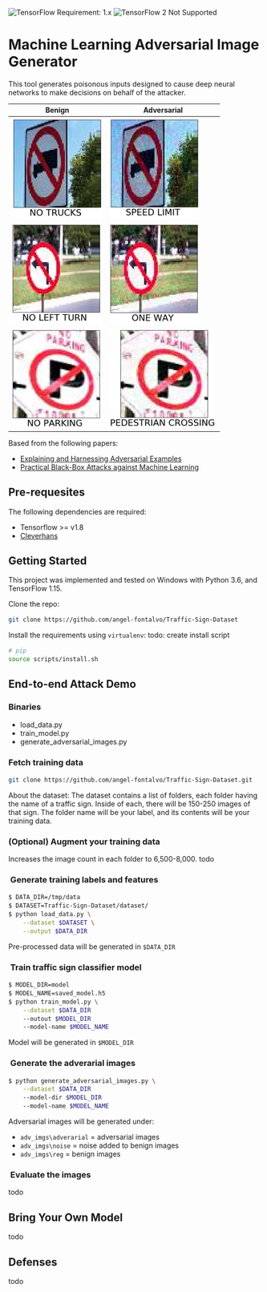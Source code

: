 ![TensorFlow Requirement: 1.x](https://img.shields.io/badge/TensorFlow%20Requirement-1.x-brightgreen)
![TensorFlow 2 Not Supported](https://img.shields.io/badge/TensorFlow%202%20Not%20Supported-%E2%9C%95-red.svg)

# Machine Learning Adversarial Image Generator 

This tool generates poisonous inputs designed to cause deep neural networks to make decisions on behalf of the attacker. 

| __Benign__ | __Adversarial__ |
|-------------|------------|
| ![Preview](imgs/benign_1.png)         | ![Preview](imgs/adversarial_1.png)     |
| ![Preview](imgs/benign_2.png)         | ![Preview](imgs/adversarial_2.png) |
| ![Preview](imgs/benign_3.png)         | ![Preview](imgs/adversarial_3.png) |

Based from the following papers: 

* [Explaining and Harnessing Adversarial Examples](https://arxiv.org/abs/1412.6572)
* [Practical Black-Box Attacks against Machine Learning](https://arxiv.org/abs/1602.02697)

## Pre-requesites

The following dependencies are required: 
* Tensorflow >= v1.8
* [Cleverhans](https://github.com/tensorflow/cleverhans) 

## Getting Started
This project was implemented and tested on Windows with Python 3.6, and TensorFlow 1.15. 

Clone the repo:
```bash
git clone https://github.com/angel-fontalvo/Traffic-Sign-Dataset
```

Install the requirements using `virtualenv`:
todo: create install script
```bash
# pip
source scripts/install.sh
```

## End-to-end Attack Demo

### Binaries 
* load_data.py
* train_model.py
* generate_adversarial_images.py

### Fetch training data

```bash
git clone https://github.com/angel-fontalvo/Traffic-Sign-Dataset.git
```
About the dataset: The dataset contains a list of folders, each folder having the name of a traffic sign. Inside of each, there will be 150-250 images of that sign. The folder name will be your label, and its contents will be your training data. 

### (Optional) Augment your training data
Increases the image count in each folder to 6,500-8,000.
todo

###  Generate training labels and features 

```bash
$ DATA_DIR=/tmp/data
$ DATASET=Traffic-Sign-Dataset/dataset/
$ python load_data.py \
    --dataset $DATASET \
    --output $DATA_DIR
```
Pre-processed data will be generated in `$DATA_DIR`

###  Train traffic sign classifier model

```bash
$ MODEL_DIR=model
$ MODEL_NAME=saved_model.h5
$ python train_model.py \
    --dataset $DATA_DIR
    --outout $MODEL_DIR
    --model-name $MODEL_NAME
```
Model will be generated in `$MODEL_DIR`

###  Generate the adverarial images

```bash
$ python generate_adversarial_images.py \
    --dataset $DATA_DIR
    --model-dir $MODEL_DIR
    --model-name $MODEL_NAME
```
Adversarial images will be generated under:
* `adv_imgs\adverarial` = adversarial images
* `adv_imgs\noise` = noise added to benign images
* `adv_imgs\reg` = benign images

###  Evaluate the images
todo

## Bring Your Own Model
todo

## Defenses
todo

